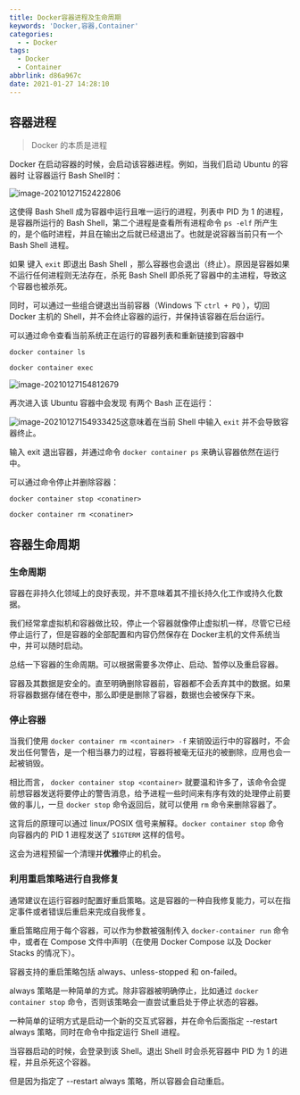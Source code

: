 ```yaml
---
title: Docker容器进程及生命周期
keywords: 'Docker,容器,Container'
categories:
  - - Docker
tags:
  - Docker
  - Container
abbrlink: d86a967c
date: 2021-01-27 14:28:10
---
```


## 容器进程

> Docker 的本质是进程

Docker 在启动容器的时候，会启动该容器进程。例如，当我们启动 Ubuntu 的容器时 让容器运行 Bash Shell时：

![image-20210127152422806](https:img.varsion.cn/blog-img/20210127152422.png)

这使得 Bash Shell 成为容器中运行且唯一运行的进程，列表中 PID 为 1 的进程，是容器所运行的 Bash Shell，第二个进程是查看所有进程命令 `ps -elf`  所产生的，是个临时进程，并且在输出之后就已经退出了。也就是说容器当前只有一个 Bash Shell 进程。

如果 键入 `exit` 即退出 Bash Shell ，那么容器也会退出（终止）。原因是容器如果不运行任何进程则无法存在，杀死 Bash Shell 即杀死了容器中的主进程，导致这个容器也被杀死。

同时，可以通过一些组合键退出当前容器（Windows 下 `ctrl + PQ` ），切回 Docker 主机的 Shell，并不会终止容器的运行，并保持该容器在后台运行。

可以通过命令查看当前系统正在运行的容器列表和重新链接到容器中

```shell
docker container ls

docker container exec
```

![image-20210127154812679](https:img.varsion.cn/blog-img/20210127154812.png)

再次进入该 Ubuntu 容器中会发现 有两个 Bash 正在运行：

![image-20210127154933425](https:img.varsion.cn/blog-img/20210127154933.png)这意味着在当前 Shell 中输入 `exit` 并不会导致容器终止。

输入 exit 退出容器，并通过命令 `docker container ps` 来确认容器依然在运行中。

可以通过命令停止并删除容器：

```shell
docker container stop <conatiner>

docker container rm <conatiner>
```

## 容器生命周期

### 生命周期

容器在非持久化领域上的良好表现，并不意味着其不擅长持久化工作或持久化数据。

我们经常拿虚拟机和容器做比较，停止一个容器就像停止虚拟机一样，尽管它已经停止运行了，但是容器的全部配置和内容仍然保存在 Docker主机的文件系统当中，并可以随时启动。

总结一下容器的生命周期。可以根据需要多次停止、启动、暂停以及重启容器。

容器及其数据是安全的。直至明确删除容器前，容器都不会丢弃其中的数据。如果将容器数据存储在卷中，那么即便是删除了容器，数据也会被保存下来。

### 停止容器

当我们使用 `docker container rm <container> -f` 来销毁运行中的容器时，不会发出任何警告，是一个相当暴力的过程，容器将被毫无征兆的被删除，应用也会一起被销毁。

相比而言， `docker container stop <container>` 就要温和许多了，该命令会提前想容器发送将要停止的警告消息，给予进程一些时间来有序有效的处理停止前要做的事儿，一旦 `docker stop` 命令返回后，就可以使用 `rm` 命令来删除容器了。

这背后的原理可以通过 linux/POSIX 信号来解释。`docker container stop` 命令向容器内的 PID 1 进程发送了 `SIGTERM` 这样的信号。

这会为进程预留一个清理并**优雅**停止的机会。

### 利用重启策略进行自我修复



通常建议在运行容器时配置好重启策略。这是容器的一种自我修复能力，可以在指定事件或者错误后重启来完成自我修复。

重启策略应用于每个容器，可以作为参数被强制传入 `docker-container run` 命令中，或者在 Compose 文件中声明（在使用 Docker Compose 以及 Docker Stacks 的情况下）。

容器支持的重启策略包括 always、unless-stopped 和 on-failed。

always 策略是一种简单的方式。除非容器被明确停止，比如通过 `docker container stop` 命令，否则该策略会一直尝试重启处于停止状态的容器。

一种简单的证明方式是启动一个新的交互式容器，并在命令后面指定 --restart always 策略，同时在命令中指定运行 Shell 进程。

当容器启动的时候，会登录到该 Shell。退出 Shell 时会杀死容器中 PID 为 1 的进程，并且杀死这个容器。

但是因为指定了 --restart always 策略，所以容器会自动重启。

